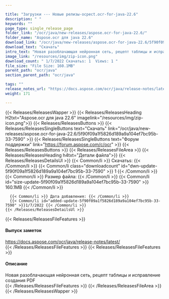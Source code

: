 ```yaml
---

title: "Загрузки --- Новые релизы-ocpect.ocr-for-java-22.6"
description: " "
keywords: ""
page_type: single_release_page
folder_link: "/ocr/java/new-releases/aspose.ocr-for-java-22.6/"
folder_name: "Aspose.ocr для java 22.6"
download_link: "/ocr/java/new-releases/aspose.ocr-for-java-22.6/5f90f09a1f5826d189a9a104ef7bc95b-33-7590"
download_text: "Скачать"
intro_text: "Новая разоблачающая нейронная сеть, рецепт таблицы и исправление создания PDF"
image_link: "/resources/img/zip-icon.png"
download_count: " 1/7/2022 Скачатьs: 1  Views: 1 "
file_size: "File Size: 160.1MB"
parent_path: "ocr/java"
section_parent_path: "ocr/java"

tags: ""
release_notes_url: "https://docs.aspose.com/ocr/java/release-notes/latest/"
weight: 171

---
```


{{< Releases/ReleasesWapper >}}
  {{< Releases/ReleasesHeading H2txt="Aspose.ocr для java 22.6" imagelink="/resources/img/zip-icon.png">}}
  {{< Releases/ReleasesButtons >}}
    {{< Releases/ReleasesSingleButtons text="Скачать" link="/ocr/java/new-releases/aspose.ocr-for-java-22.6/5f90f09a1f5826d189a9a104ef7bc95b-33-7590" >}}
    {{< Releases/ReleasesSingleButtons text="Форум поддержки" link="https://forum.aspose.com/c/ocr" >}}
  {{< Releases/ReleasesButtons >}}
  {{< Releases/ReleasesFileArea >}}
    {{< Releases/ReleasesHeading h4txt="Детали файла">}}
    {{< Releases/ReleasesDetailsUl >}}
      {{< Common/li >}} Скачатьs: {{< /Common/li >}}
      {{< Common/li class="downloadcount" id="dwn-update-5f90f09a1f5826d189a9a104ef7bc95b-33-7590" >}} 1 {{< /Common/li >}}
      {{< Common/li >}} Размер файла: {{< /Common/li >}}
      {{< Common/li id="size-update-5f90f09a1f5826d189a9a104ef7bc95b-33-7590" >}} 160.1MB {{< /Common/li >}}

      {{< Common/li >}} Дата добавления: {{< /Common/li >}}
      {{< Common/li id="added-update-5f90f09a1f5826d189a9a104ef7bc95b-33-7590" >}}1/7/2022 {{< /Common/li >}}
    {{< /Releases/ReleasesDetailsUl >}}

  {{< Releases/ReleasesFileFeatures >}}
      <h4>Выпуск заметок</h4><div><a href='https://docs.aspose.com/ocr/java/release-notes/latest/'>https://docs.aspose.com/ocr/java/release-notes/latest/</a></div>
  {{< /Releases/ReleasesFileFeatures >}}
  {{< Releases/ReleasesFileFeatures >}}
      <h4>Описание</h4><div class="HTMLDescription">Новая разоблачающая нейронная сеть, рецепт таблицы и исправление создания PDF</div>
  {{< /Releases/ReleasesFileFeatures >}}
 {{< /Releases/ReleasesFileArea >}}
{{< /Releases/ReleasesWapper >}}



